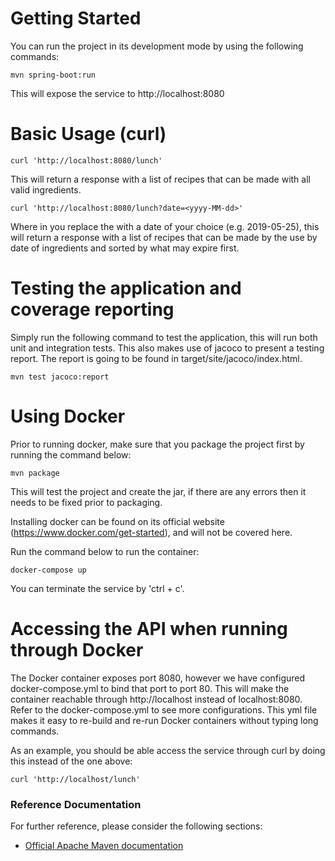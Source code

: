 # Getting Started
You can run the project in its development mode by using the following commands:

```
mvn spring-boot:run
```

This will expose the service to http://localhost:8080

# Basic Usage (curl)

```
curl 'http://localhost:8080/lunch'
```
This will return a response with a list of recipes that can be made with all valid ingredients.

```
curl 'http://localhost:8080/lunch?date=<yyyy-MM-dd>'
```
Where in you replace the <yyyy-MM-dd> with a date of your choice (e.g. 2019-05-25), this will return a response with a list of recipes that can be made by the use by date of ingredients and sorted by what may expire first.

# Testing the application and coverage reporting
Simply run the following command to test the application, this will run both unit and integration tests.
This also makes use of jacoco to present a testing report. The report is going to be found in target/site/jacoco/index.html.
```
mvn test jacoco:report
```
# Using Docker
Prior to running docker, make sure that you package the project first by running the command below:
```
mvn package
```
This will test the project and create the jar, if there are any errors then it needs to be fixed prior to packaging.

Installing docker can be found on its official website (https://www.docker.com/get-started), and will not be covered here.

Run the command below to run the container:
```
docker-compose up
```

You can terminate the service by 'ctrl + c'.

# Accessing the API when running through Docker
The Docker container exposes port 8080, however we have configured docker-compose.yml to bind that port to port 80. This will make the container reachable through http://localhost instead of localhost:8080. Refer to the docker-compose.yml to see more configurations. This yml file makes it easy to re-build and re-run Docker containers without typing long commands.

As an example, you should be able access the service through curl by doing this instead of the one above:
```
curl 'http://localhost/lunch'
```

### Reference Documentation
For further reference, please consider the following sections:

* [Official Apache Maven documentation](https://maven.apache.org/guides/index.html)

